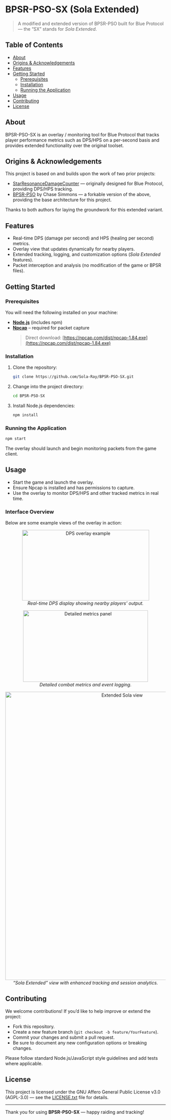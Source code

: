 # BPSR-PSO-SX (Sola Extended)

> A modified and extended version of BPSR-PSO built for Blue Protocol — the “SX” stands for *Sola Extended*.

## Table of Contents
- [About](#about)  
- [Origins & Acknowledgements](#origins--acknowledgements)  
- [Features](#features)  
- [Getting Started](#getting-started)  
  - [Prerequisites](#prerequisites)  
  - [Installation](#installation)  
  - [Running the Application](#running-the-application)  
- [Usage](#usage)  
- [Contributing](#contributing)  
- [License](#license)  

## About  
BPSR-PSO-SX is an overlay / monitoring tool for Blue Protocol that tracks player performance metrics such as DPS/HPS on a per-second basis and provides extended functionality over the original toolset.

## Origins & Acknowledgements  
This project is based on and builds upon the work of two prior projects:  
- [StarResonanceDamageCounter](https://github.com/dmlgzs/StarResonanceDamageCounter) — originally designed for Blue Protocol, providing DPS/HPS tracking.  
- [BPSR-PSO](https://github.com/Chase-Simmons/BPSR-PSO.git) by Chase Simmons — a forkable version of the above, providing the base architecture for this project.

Thanks to both authors for laying the groundwork for this extended variant.

## Features  
- Real-time DPS (damage per second) and HPS (healing per second) metrics.  
- Overlay view that updates dynamically for nearby players.  
- Extended tracking, logging, and customization options (*Sola Extended* features).  
- Packet interception and analysis (no modification of the game or BPSR files).

## Getting Started  

### Prerequisites  
You will need the following installed on your machine:  
- **[Node.js](https://nodejs.org/en/download/current)** (includes npm)  
- **[Npcap](https://npcap.com/#download)** – required for packet capture  
  > Direct download: [https://npcap.com/dist/npcap-1.84.exe](https://npcap.com/dist/npcap-1.84.exe)

### Installation  
1. Clone the repository:  
   ```bash
   git clone https://github.com/Sola-Ray/BPSR-PSO-SX.git
   ```
2. Change into the project directory:  
   ```bash
   cd BPSR-PSO-SX
   ```
3. Install Node.js dependencies:  
   ```bash
   npm install
   ```

### Running the Application  
```bash
npm start
```

The overlay should launch and begin monitoring packets from the game client.

## Usage  
- Start the game and launch the overlay.  
- Ensure Npcap is installed and has permissions to capture.  
- Use the overlay to monitor DPS/HPS and other tracked metrics in real time.

### Interface Overview  

Below are some example views of the overlay in action:  

<p align="center">
  <img width="399" height="221" alt="DPS overlay example" src="https://github.com/user-attachments/assets/44cd0ce2-ac2c-4b99-b371-8965ea2086f2" />
  <br/>
  <em>Real-time DPS display showing nearby players’ output.</em>
</p>

<p align="center">
  <img width="392" height="224" alt="Detailed metrics panel" src="https://github.com/user-attachments/assets/8a5a7e88-1237-4c16-a0f0-f5c0afb3eb91" />
  <br/>
  <em>Detailed combat metrics and event logging.</em>
</p>

<p align="center">
  <img width="718" height="903" alt="Extended Sola view" src="https://github.com/user-attachments/assets/c49598b7-cc21-45e6-867a-0639d847680b" />
  <br/>
  <em>“Sola Extended” view with enhanced tracking and session analytics.</em>
</p>

## Contributing  
We welcome contributions! If you’d like to help improve or extend the project:  
- Fork this repository.  
- Create a new feature branch (`git checkout -b feature/YourFeature`).  
- Commit your changes and submit a pull request.  
- Be sure to document any new configuration options or breaking changes.

Please follow standard Node.js/JavaScript style guidelines and add tests where applicable.

## License  
This project is licensed under the GNU Affero General Public License v3.0 (AGPL-3.0) — see the [LICENSE.txt](LICENSE.txt) file for details.

---

Thank you for using **BPSR-PSO-SX** — happy raiding and tracking!
